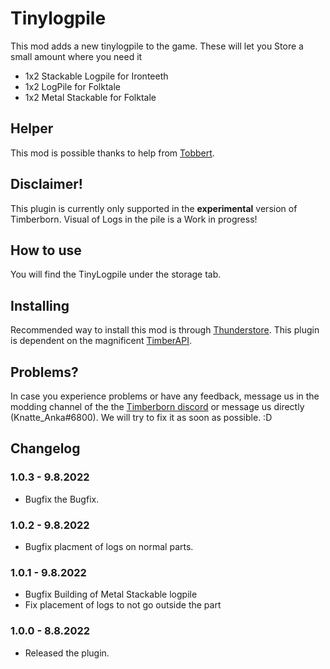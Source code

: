 # Tinylogpile

This mod adds a new tinylogpile to the game. These will let you Store a small amount where you need it
- 1x2 Stackable Logpile for Ironteeth
- 1x2 LogPile for Folktale
- 1x2 Metal Stackable for Folktale



## Helper 

This mod is possible thanks to help from [Tobbert](https://github.com/TobbyTheBobby).

## Disclaimer!

This plugin is currently only supported in the **experimental** version of Timberborn.
Visual of Logs in the pile is a Work in progress!

## How to use

You will find the TinyLogpile under the storage tab. 

## Installing

Recommended way to install this mod is through [Thunderstore](https://timberborn.thunderstore.io/). This plugin is dependent on the magnificent [TimberAPI](https://github.com/Timberborn-Modding-Central/TimberAPI).

## Problems?

In case you experience problems or have any feedback, message us in the modding channel of the the [Timberborn discord](https://discord.gg/mfbBF4cWpX) or message us directly (Knatte_Anka#6800). We will try to fix it as soon as possible. :D

## Changelog
### 1.0.3 - 9.8.2022

- Bugfix the Bugfix.

### 1.0.2 - 9.8.2022

- Bugfix placment of logs on normal parts.

### 1.0.1 - 9.8.2022

- Bugfix Building of Metal Stackable logpile
- Fix placement of logs to not go outside the part

### 1.0.0 - 8.8.2022

- Released the plugin.
